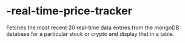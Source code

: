 # -real-time-price-tracker
 Fetches the most recent 20 real-time data entries from the mongoDB database for a particular stock or crypto and display that in a table.
